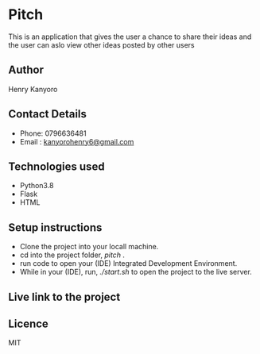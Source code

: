 # Pitch
This is an application that gives the user a chance to share their ideas and the user can aslo view other ideas posted by other users 

## Author
Henry Kanyoro

## Contact Details
* Phone: 0796636481
* Email : kanyorohenry6@gmail.com

## Technologies used
* Python3.8
* Flask
* HTML


## Setup instructions
* Clone the project into your locall machine.
* cd into the project folder, *pitch* .
* run code to open your (IDE) Integrated Development Environment.
* While in your (IDE), run, *./start.sh* to open the project to the live server.



## Live link to the project


## Licence
MIT
